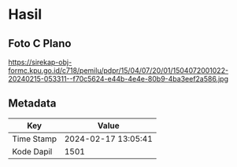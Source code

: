 # Hasil

## Foto C Plano

https://sirekap-obj-formc.kpu.go.id/c718/pemilu/pdpr/15/04/07/20/01/1504072001022-20240215-053311--f70c5624-e44b-4e4e-80b9-4ba3eef2a586.jpg


## Metadata

| Key        | Value               |
| ---------- | ------------------- |
| Time Stamp | 2024-02-17 13:05:41 |
| Kode Dapil | 1501                |



